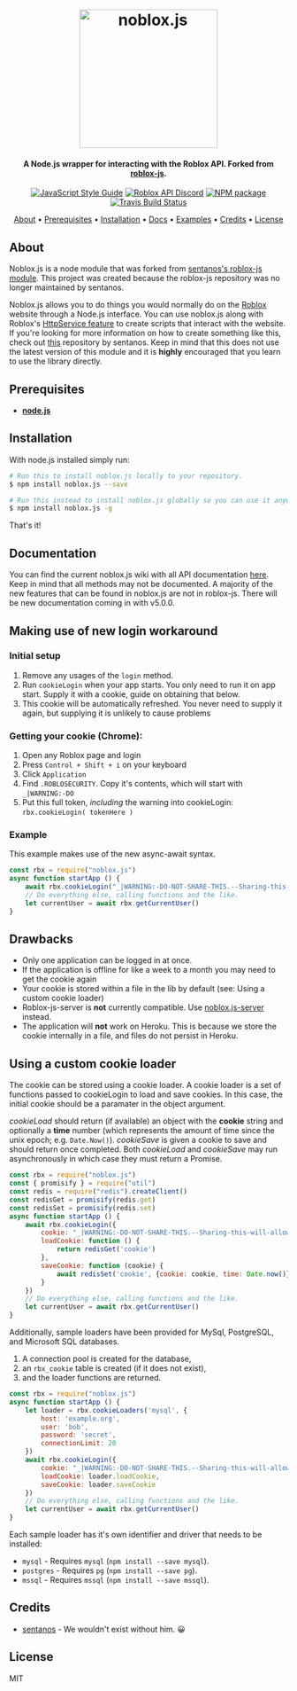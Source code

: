 <h1 align="center">
    <img src="https://raw.githubusercontent.com/suufi/noblox.js/master/img/noblox-js.png" alt="noblox.js" width="250"/>
    <br>
</h1>

<h4 align="center">A Node.js wrapper for interacting with the Roblox API. Forked from <a href="https://github.com/sentanos/roblox-js">roblox-js</a>.</h4>

<p align="center">
    <a href="https://standardjs.com"><img src="https://img.shields.io/badge/code_style-standard-blue.svg?style=flat-square" alt="JavaScript Style Guide"/></a>
    <a href="https://discord.gg/EDXNdAT"><img src="https://img.shields.io/badge/discord-roblox%20api%20chat-blue.svg?style=flat-square" alt="Roblox API Discord"/></a>
    <a href="https://npmjs.org/noblox.js"><img src="https://img.shields.io/npm/v/noblox.js.svg?style=flat-square" alt="NPM package"/>
    <a href="https://travis-ci.org/suufi/noblox.js"><img src="https://img.shields.io/travis/suufi/noblox.js/master.svg?style=flat-square" alt="Travis Build Status"/></a>
</p>

<p align="center">
  <a href="#about">About</a> •
  <a href="#prerequisites">Prerequisites</a> •
  <a href="#installation">Installation</a> •
  <a href="#documentation">Docs</a> •
  <a href="https://github.com/suufi/noblox.js/tree/master/examples">Examples</a> •
  <a href="#credits">Credits</a> •
  <a href="#license">License</a>
</p>

## About

Noblox.js is a node module that was forked from <a href="https://github.com/sentanos/roblox-js">sentanos's roblox-js module</a>. This project was created because the roblox-js repository was no longer maintained by sentanos.

Noblox.js allows you to do things you would normally do on the [Roblox](https://www.roblox.com) website through a Node.js interface. You can use noblox.js along with Roblox's [HttpService feature](http://wiki.roblox.com/index.php?title=API:Class/HttpService) to create scripts that interact with the website. If you're looking for more information on how to create something like this, check out [this](https://github.com/sentanos/roblox-js-server) repository by sentanos. Keep in mind that this does not use the latest version of this module and it is **highly** encouraged that you learn to use the library directly.

## Prerequisites

- [**node.js**](https://nodejs.org/en/download/current/)

## Installation

With node.js installed simply run: 
```bash
# Run this to install noblox.js locally to your repository. 
$ npm install noblox.js --save

# Run this instead to install noblox.js globally so you can use it anywhere.
$ npm install noblox.js -g
```
That's it!

## Documentation

You can find the current noblox.js wiki with all API documentation [here](https://github.com/suufi/noblox.js/wiki). Keep in mind that all methods may not be documented. A majority of the new features that can be found in noblox.js are not in roblox-js. There will be new documentation coming in with v5.0.0. 

## Making use of new login workaround

### Initial setup
1. Remove any usages of the `login` method.
2. Run `cookieLogin` when your app starts. You only need to run it on app start. Supply it with a cookie, guide on obtaining that below.
3. This cookie will be automatically refreshed. You never need to supply it again, but supplying it is unlikely to cause problems
    
### Getting your cookie (Chrome):
1. Open any Roblox page and login
2. Press `Control + Shift + i` on your keyboard
3. Click `Application`
4. Find `.ROBLOSECURITY`. Copy it's contents, which will start with `_|WARNING:-DO`
5. Put this full token, *including* the warning into cookieLogin: `rbx.cookieLogin( tokenHere )`
    
### Example
This example makes use of the new async-await syntax.
```js
const rbx = require("noblox.js")
async function startApp () {
    await rbx.cookieLogin("_|WARNING:-DO-NOT-SHARE-THIS.--Sharing-this-will-allow-someone-to-log-in-as-you-and-to-steal-your-ROBUX-and-items.|_F9F1EA531adk")
    // Do everything else, calling functions and the like.
    let currentUser = await rbx.getCurrentUser()
}
```

## Drawbacks
- Only one application can be logged in at once. 
- If the application is offline for like a week to a month you may need to get the cookie again
- Your cookie is stored within a file in the lib by default (see: Using a custom cookie loader)
- Roblox-js-server is **not** currently compatible. Use [noblox.js-server](https://github.com/suufi/noblox.js-server) instead.
- The application will **not** work on Heroku. This is because we store the cookie internally in a file, and files do not persist in Heroku.

## Using a custom cookie loader
The cookie can be stored using a cookie loader. A cookie loader is a set of functions passed to cookieLogin to load and save cookies. In this case, the initial cookie should be a paramater in the object argument.

*cookieLoad* should return (if available) an object with the **cookie** string and optionally a **time** number (which represents the amount of time since the unix epoch; e.g. `Date.Now()`). *cookieSave* is given a cookie to save and should return once completed.
Both *cookieLoad* and *cookieSave* may run asynchronously in which case they must return a Promise.
```js
const rbx = require("noblox.js")
const { promisify } = require("util")
const redis = require("redis").createClient()
const redisGet = promisify(redis.get)
const redisSet = promisify(redis.set)
async function startApp () {
    await rbx.cookieLogin({
        cookie: "_|WARNING:-DO-NOT-SHARE-THIS.--Sharing-this-will-allow-someone-to-log-in-as-you-and-to-steal-your-ROBUX-and-items.|_F9F1EA531adk",
        loadCookie: function () {
            return redisGet('cookie')
        },
        saveCookie: function (cookie) {
            await redisSet('cookie', {cookie: cookie, time: Date.now()})
        }
    })
    // Do everything else, calling functions and the like.
    let currentUser = await rbx.getCurrentUser()
}
```

Additionally, sample loaders have been provided for MySql, PostgreSQL, and Microsoft SQL databases.

1. A connection pool is created for the database,
2. an `rbx_cookie` table is created (if it does not exist),
3. and the loader functions are returned.
```js
const rbx = require("noblox.js")
async function startApp () {
    let loader = rbx.cookieLoaders('mysql', {
        host: 'example.org',
        user: 'bob',
        password: 'secret',
        connectionLimit: 20
    })
    await rbx.cookieLogin({
        cookie: "_|WARNING:-DO-NOT-SHARE-THIS.--Sharing-this-will-allow-someone-to-log-in-as-you-and-to-steal-your-ROBUX-and-items.|_F9F1EA531adk",
        loadCookie: loader.loadCookie,
        saveCookie: loader.saveCookie 
    })
    // Do everything else, calling functions and the like.
    let currentUser = await rbx.getCurrentUser()
}
```
Each sample loader has it's own identifier and driver that needs to be installed:
- `mysql` - Requires `mysql` (`npm install --save mysql`).
- `postgres` - Requires `pg` (`npm install --save pg`).
- `mssql` - Requires `mssql` (`npm install --save mssql`).

## Credits

* [sentanos](https://github.com/sentanos) - We wouldn't exist without him. 😀

## License

MIT
